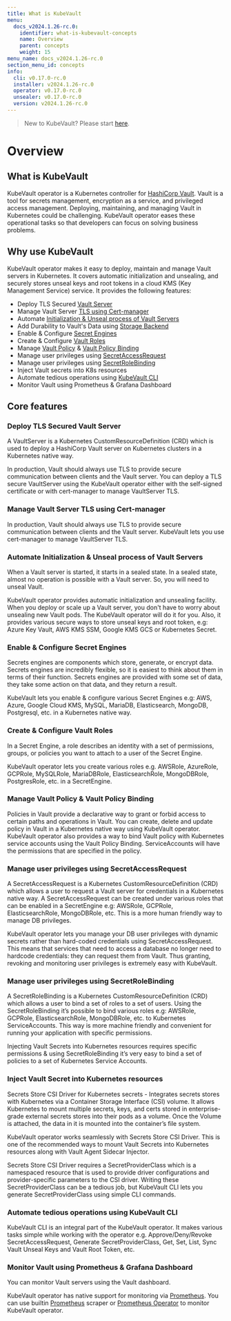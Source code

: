 ```yaml
---
title: What is KubeVault
menu:
  docs_v2024.1.26-rc.0:
    identifier: what-is-kubevault-concepts
    name: Overview
    parent: concepts
    weight: 15
menu_name: docs_v2024.1.26-rc.0
section_menu_id: concepts
info:
  cli: v0.17.0-rc.0
  installer: v2024.1.26-rc.0
  operator: v0.17.0-rc.0
  unsealer: v0.17.0-rc.0
  version: v2024.1.26-rc.0
---
```


> New to KubeVault? Please start [here](/docs/v2024.1.26-rc.0/concepts/README).

# Overview

## What is KubeVault

KubeVault operator is a Kubernetes controller for [HashiCorp Vault](https://www.vaultproject.io/). Vault is a tool for secrets management, encryption as a service, and privileged access management. Deploying, maintaining, and managing Vault in Kubernetes could be challenging. KubeVault operator eases these operational tasks so that developers can focus on solving business problems.

## Why use KubeVault

KubeVault operator makes it easy to deploy, maintain and manage Vault servers in Kubernetes. It covers automatic initialization and unsealing, and securely stores unseal keys and root tokens in a cloud KMS (Key Management Service) service. It provides the following features:

- Deploy TLS Secured [Vault Server](/docs/v2024.1.26-rc.0/concepts/vault-server-crds/vaultserver)
- Manage Vault Server [TLS using Cert-manager](/docs/v2024.1.26-rc.0/concepts/tls-encryption/overview)
- Automate [Initialization & Unseal process of Vault Servers](/docs/v2024.1.26-rc.0/concepts/vault-server-crds/unsealer/overview)
- Add Durability to Vault's Data using [Storage Backend](/docs/v2024.1.26-rc.0/concepts/vault-server-crds/storage)
- Enable & Configure [Secret Engines](/docs/v2024.1.26-rc.0/concepts/secret-engine-crds/secretengine)
- Create & Configure [Vault Roles](/docs/v2024.1.26-rc.0/concepts/secret-engine-crds/gcp-secret-engine/gcprole)
- Manage [Vault Policy](/docs/v2024.1.26-rc.0/concepts/policy-crds/vaultpolicy) & [Vault Policy Binding](/docs/v2024.1.26-rc.0/concepts/policy-crds/vaultpolicybinding)
- Manage user privileges using [SecretAccessRequest](/docs/v2024.1.26-rc.0/concepts/secret-engine-crds/secret-access-request)
- Manage user privileges using [SecretRoleBinding](/docs/v2024.1.26-rc.0/concepts/secret-engine-crds/secret-role-binding)
- Inject Vault secrets into K8s resources
- Automate tedious operations using [KubeVault CLI](/docs/v2024.1.26-rc.0/reference/cli)
- Monitor Vault using Prometheus & Grafana Dashboard

## Core features

### Deploy TLS Secured Vault Server
A VaultServer is a Kubernetes CustomResourceDefinition (CRD) which is used to deploy a HashiCorp Vault server on Kubernetes clusters in a Kubernetes native way.

In production, Vault should always use TLS to provide secure communication between clients and the Vault server. You can deploy a TLS secure VaultServer using the KubeVault operator either with the self-signed certificate or with cert-manager to manage VaultServer TLS.

### Manage Vault Server TLS using Cert-manager
In production, Vault should always use TLS to provide secure communication between clients and the Vault server. KubeVault lets you use cert-manager to manage VaultServer TLS.

### Automate Initialization & Unseal process of Vault Servers

When a Vault server is started, it starts in a sealed state. In a sealed state, almost no operation is possible with a Vault server. So, you will need to unseal Vault. 

KubeVault operator provides automatic initialization and unsealing facility. When you deploy or scale up a Vault server, you don't have to worry about unsealing new Vault pods. The KubeVault operator will do it for you. Also, it provides various secure ways to store unseal keys and root token, e.g: Azure Key Vault, AWS KMS SSM, Google KMS GCS or Kubernetes Secret. 

### Enable & Configure Secret Engines
Secrets engines are components which store, generate, or encrypt data. Secrets engines are incredibly flexible, so it is easiest to think about them in terms of their function. Secrets engines are provided with some set of data, they take some action on that data, and they return a result.

KubeVault lets you enable & configure various Secret Engines e.g: AWS, Azure, Google Cloud KMS, MySQL, MariaDB, Elasticsearch, MongoDB, Postgresql, etc. in a Kubernetes native way.

### Create & Configure Vault Roles
In a Secret Engine, a role describes an identity with a set of permissions, groups, or policies you want to attach to a user of the Secret Engine.

KubeVault operator lets you create various roles e.g. AWSRole, AzureRole, GCPRole, MySQLRole, MariaDBRole, ElasticsearchRole, MongoDBRole, PostgresRole, etc. in a SecretEngine.

### Manage Vault Policy & Vault Policy Binding
Policies in Vault provide a declarative way to grant or forbid access to certain paths and operations in Vault. You can create, delete and update policy in Vault in a Kubernetes native way using KubeVault operator. KubeVault operator also provides a way to bind Vault policy with Kubernetes service accounts using the Vault Policy Binding. ServiceAccounts will have the permissions that are specified in the policy.

### Manage user privileges using SecretAccessRequest
A SecretAccessRequest is a Kubernetes CustomResourceDefinition (CRD) which allows a user to request a Vault server for credentials in a Kubernetes native way. A SecretAccessRequest can be created under various roles that can be enabled in a SecretEngine e.g: AWSRole, GCPRole, ElasticsearchRole, MongoDBRole, etc. This is a more human friendly way to manage DB privileges.

KubeVault operator lets you manage your DB user privileges with dynamic secrets rather than hard-coded credentials using SecretAccessRequest. This means that services that need to access a database no longer need to hardcode credentials: they can request them from Vault. Thus granting, revoking and monitoring user privileges is extremely easy with KubeVault.

### Manage user privileges using SecretRoleBinding
A SecretRoleBinding is a Kubernetes CustomResourceDefinition (CRD) which allows a user to bind a set of roles to a set of users. Using the SecretRoleBinding it’s possible to bind various roles e.g: AWSRole, GCPRole, ElasticsearchRole, MongoDBRole, etc. to Kubernetes ServiceAccounts. This way is more machine friendly and convenient for running your application with specific permissions.

Injecting Vault Secrets into Kubernetes resources requires specific permissions & using SecretRoleBinding it’s very easy to bind a set of policies to a set of Kubernetes Service Accounts.

### Inject Vault Secret into Kubernetes resources
Secrets Store CSI Driver for Kubernetes secrets - Integrates secrets stores with Kubernetes via a Container Storage Interface (CSI) volume. It allows Kubernetes to mount multiple secrets, keys, and certs stored in enterprise-grade external secrets stores into their pods as a volume. Once the Volume is attached, the data in it is mounted into the container’s file system.

KubeVault operator works seamlessly with Secrets Store CSI Driver. This is one of the recommended ways to mount Vault Secrets into Kubernetes resources along with Vault Agent Sidecar Injector.

Secrets Store CSI Driver requires a SecretProviderClass which is a namespaced resource that is used to provide driver configurations and provider-specific parameters to the CSI driver. Writing these SecretProviderClass can be a tedious job, but KubeVault CLI lets you generate SecretProviderClass using simple CLI commands.

### Automate tedious operations using KubeVault CLI
KubeVault CLI is an integral part of the KubeVault operator. It makes various tasks simple while working with the operator e.g. Approve/Deny/Revoke SecretAccessRequest, Generate SecretProviderClass, Get, Set, List, Sync Vault Unseal Keys and Vault Root Token, etc.

### Monitor Vault using Prometheus & Grafana Dashboard
You can monitor Vault servers using the Vault dashboard.


KubeVault operator has native support for monitoring via [Prometheus](https://prometheus.io/). You can use builtin [Prometheus](https://github.com/prometheus/prometheus) scraper or [Prometheus Operator](https://github.com/coreos/prometheus-operator) to monitor KubeVault operator.
